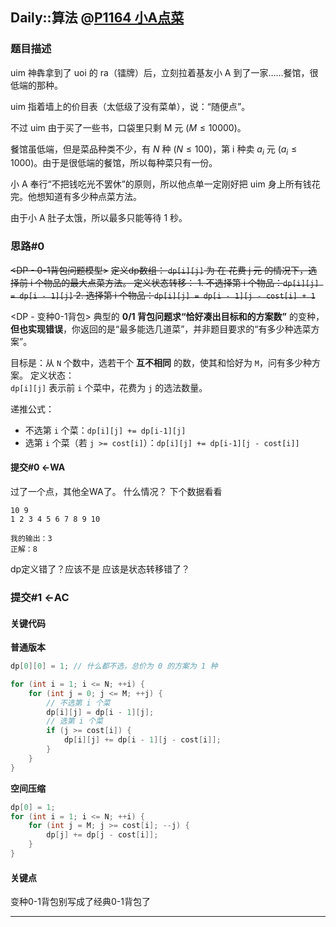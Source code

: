 ## Daily::算法 @[P1164 小A点菜](https://www.luogu.com.cn/problem/P1164)
### 题目描述
uim 神犇拿到了 uoi 的 ra（镭牌）后，立刻拉着基友小 A 到了一家……餐馆，很低端的那种。

uim 指着墙上的价目表（太低级了没有菜单），说：“随便点”。

不过 uim 由于买了一些书，口袋里只剩 M 元 $(M≤10000)$。

餐馆虽低端，但是菜品种类不少，有 $N$ 种 $(N≤100)$，第 i 种卖 $a_i​$ 元 $(a_i​≤1000)$。由于是很低端的餐馆，所以每种菜只有一份。

小 A 奉行“不把钱吃光不罢休”的原则，所以他点单一定刚好把 uim 身上所有钱花完。他想知道有多少种点菜方法。

由于小 A 肚子太饿，所以最多只能等待 1 秒。

### 思路#0
~~<DP - 0-1背包问题模型>~~
~~定义dp数组：
	`dp[i][j]` 为 在 花费 j 元 的情况下，选择前 i 个物品的最大点菜方法。
定义状态转移：
	1. 不选择第 i 个物品：`dp[i][j] = dp[i - 1][j]`
	2. 选择第 i 个物品：`dp[i][j] = dp[i - 1][j - cost[i] + 1`~~

<DP - 变种0-1背包>
典型的 **0/1 背包问题求“恰好凑出目标和的方案数”** 的变种，**但也实现错误**，你返回的是“最多能选几道菜”，并非题目要求的“有多少种选菜方案”。

目标是：从 `N` 个数中，选若干个 **互不相同** 的数，使其和恰好为 `M`，问有多少种方案。
定义状态：  
	`dp[i][j]` 表示前 `i` 个菜中，花费为 `j` 的选法数量。

递推公式：
- 不选第 `i` 个菜：`dp[i][j] += dp[i-1][j]`
- 选第 `i` 个菜（若 `j >= cost[i]`）：`dp[i][j] += dp[i-1][j - cost[i]]`

#### 提交#0 <-WA
过了一个点，其他全WA了。
什么情况？
下个数据看看
```in
10 9
1 2 3 4 5 6 7 8 9 10
```

```out
我的输出：3
正解：8
```
dp定义错了？应该不是
应该是状态转移错了？


### 提交#1 <-AC
#### 关键代码
**普通版本**
```cpp
dp[0][0] = 1; // 什么都不选，总价为 0 的方案为 1 种

for (int i = 1; i <= N; ++i) {
	for (int j = 0; j <= M; ++j) {
		// 不选第 i 个菜
		dp[i][j] = dp[i - 1][j];
		// 选第 i 个菜
		if (j >= cost[i]) {
			dp[i][j] += dp[i - 1][j - cost[i]];
		}
	}
}
```

**空间压缩**
```cpp
dp[0] = 1;
for (int i = 1; i <= N; ++i) {
	for (int j = M; j >= cost[i]; --j) {
		dp[j] += dp[j - cost[i]];
	}
}
```

#### 关键点
变种0-1背包别写成了经典0-1背包了



---
